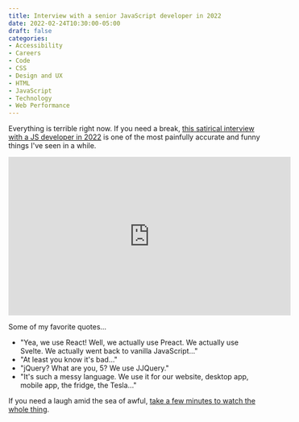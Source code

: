 ```yaml
---
title: Interview with a senior JavaScript developer in 2022
date: 2022-02-24T10:30:00-05:00
draft: false
categories:
- Accessibility
- Careers
- Code
- CSS
- Design and UX
- HTML
- JavaScript
- Technology
- Web Performance
---
```


Everything is terrible right now. If you need a break, [this satirical interview with a JS developer in 2022](https://www.youtube.com/watch?v=Uo3cL4nrGOk) is one of the most painfully accurate and funny things I've seen in a while.

<iframe width="560" height="315" src="https://www.youtube-nocookie.com/embed/Uo3cL4nrGOk" title="YouTube video player" frameborder="0" allow="accelerometer; autoplay; clipboard-write; encrypted-media; gyroscope; picture-in-picture" allowfullscreen></iframe>

Some of my favorite quotes...

- "Yea, we use React! Well, we actually use Preact. We actually use Svelte. We actually went back to vanilla JavaScript..."
- "At least you know it's bad..."
- "jQuery? What are you, 5? We use JJQuery."
- "It's such a messy language. We use it for our website, desktop app, mobile app, the fridge, the Tesla..."

If you need a laugh amid the sea of awful, [take a few minutes to watch the whole thing](https://www.youtube.com/watch?v=Uo3cL4nrGOk).